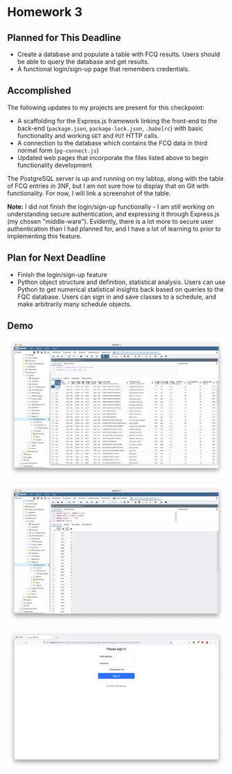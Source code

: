 # Homework 3

## Planned for This Deadline

* Create a database and populate a table with FCQ results. Users should be able to query the database and get results.
* A functional login/sign-up page that remembers credentials.

## Accomplished

The following updates to my projects are present for this checkpoint:

* A scaffolding for the Express.js framework linking the front-end to the back-end (`package.json`, `package-lock.json`, `.babelrc`) with basic functionality and working `GET` and `PUT` HTTP calls.
* A connection to the database which contains the FCQ data in third normal form (`pg-connect.js`)
* Updated web pages that incorporate the files listed above to begin functionality development

The PostgreSQL server is up and running on my labtop, along with the table of FCQ entries in 3NF, but I am not sure how to display that on Git with functionality. For now, I will link a screenshot of the table.

**Note:** I did not finish the login/sign-up functionally - I am still working on understanding secure authentication, and expressing it through Express.js (my chosen "middle-ware"). Evidently, there is a lot more to secure user authentication than I had planned for, and I have a lot of learning to prior to implementing this feature.

## Plan for Next Deadline

* Finish the login/sign-up feature
* Python object structure and definition, statistical analysis. Users can use Python to get numerical statistical insights back based on queries to the FQC database. Users can sign in and save classes to a schedule, and make arbitrarily many schedule objects.

## Demo

![FCQ Database](https://github.com/collinsinclair/cu-boulder-fcq-tool/blob/main/checkpoints/fcq-database.png)

![FCQ Database Example](https://github.com/collinsinclair/cu-boulder-fcq-tool/blob/main/checkpoints/fcq-database-example.png)

![Login Page](https://github.com/collinsinclair/cu-boulder-fcq-tool/blob/main/checkpoints/login.png)
